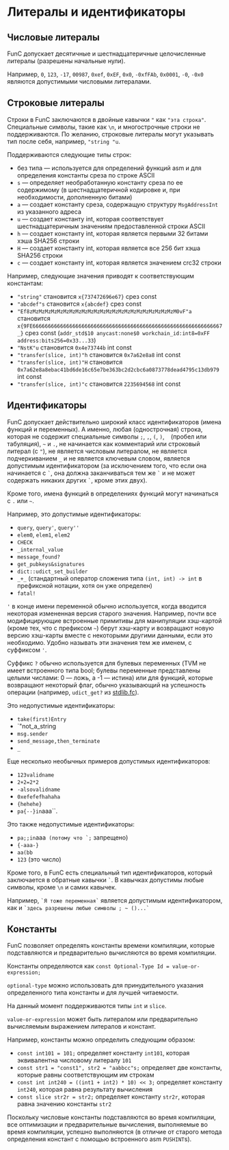 # Литералы и идентификаторы

## Числовые литералы

FunC допускает десятичные и шестнадцатеричные целочисленные литералы (разрешены начальные нули).

Например, `0`, `123`, `-17`, `00987`, `0xef`, `0xEF`, `0x0`, `-0xfFAb`, `0x0001`, `-0`, `-0x0` являются допустимыми числовыми литералами.

## Строковые литералы

Строки в FunC заключаются в двойные кавычки `"` как `"эта строка"`. Специальные символы, такие как `\n`, и многострочные строки не поддерживаются.
По желанию, строковые литералы могут указывать тип после себя, например, `"string "u`.

Поддерживаются следующие типы строк:

- без типа — используется для определений функций asm и для определения константы среза по строке ASCII
- `s` — определяет необработанную константу среза по ее содержимому (в шестнадцатеричной кодировке и, при необходимости, дополненную битами)
- `a` — создает константу среза, содержащую структуру `MsgAddressInt` из указанного адреса
- `u` — создает константу int, которая соответствует шестнадцатеричным значениям предоставленной строки ASCII
- `h` — создает константу int, которая является первыми 32 битами хэша SHA256 строки
- `H` — создает константу int, которая является все 256 бит хэша SHA256 строки
- `c` — создает константу int, которая является значением crc32 строки

Например, следующие значения приводят к соответствующим константам:

- `"string"` становится `x{737472696e67}` срез const
- `"abcdef"s` становится `x{abcdef}` срез const
- `"Ef8zMzMzMzMzMzMzMzMzMzMzMzMzMzMzMzMzMzMzMzMzMzMzMzM0vF"a` становится `x{9FE66666666666666666666666666666666666666666666666666666666666667_}` срез const (`addr_std$10 anycast:none$0 workchain_id:int8=0xFF address:bits256=0x33...33`)
- `"NstK"u` становится `0x4e73744b` int const
- `"transfer(slice, int)"h` становится `0x7a62e8a8` int const
- `"transfer(slice, int)"H` становится `0x7a62e8a8ebac41bd6de16c65e7be363bc2d2cbc6a0873778dead4795c13db979` int const
- `"transfer(slice, int)"c` становится `2235694568` int const

## Идентификаторы

FunC допускает действительно широкий класс идентификаторов (имена функций и переменных). А именно, любая (однострочная) строка, которая не содержит специальные символы `;`, `,`, `(`, `)`, ` ` (пробел или табуляция), `~` и `.`, не начинается как комментарий или строковый литерал (с `"`), не является числовым литералом, не является подчеркиванием `_` и не является ключевым словом, является допустимым идентификатором (за исключением того, что если она начинается с `` ` ``, она должна заканчиваться тем же `` ` `` и не может содержать никаких других `` ` ``, кроме этих двух).

Кроме того, имена функций в определениях функций могут начинаться с `.` или `~`.

Например, это допустимые идентификаторы:

- `query`, `query'`, `query''`
- `elem0`, `elem1`, `elem2`
- `CHECK`
- `_internal_value`
- `message_found?`
- `get_pubkeys&signatures`
- `dict::udict_set_builder`
- `_+_` (стандартный оператор сложения типа `(int, int) -> int` в префиксной нотации, хотя он уже определен)
- `fatal!`

`'` в конце имени переменной обычно используется, когда вводится некоторая измененная версия старого значения. Например, почти все модифицирующие встроенные примитивы для манипуляции хэш-картой (кроме тех, что с префиксом `~`) берут хэш-карту и возвращают новую версию хэш-карты вместе с некоторыми другими данными, если это необходимо. Удобно называть эти значения тем же именем, с суффиксом `'`.

Суффикс `?` обычно используется для булевых переменных (TVM не имеет встроенного типа bool; булевы переменные представлены целыми числами: 0 — ложь, а -1 — истина) или для функций, которые возвращают некоторый флаг, обычно указывающий на успешность операции (например, `udict_get?` из [stdlib.fc](/v3/documentation/smart-contracts/func/docs/stdlib)).

Это недопустимые идентификаторы:

- `take(first)Entry`
- \`"not_a_string
- `msg.sender`
- `send_message,then_terminate`
- `_`

Еще несколько необычных примеров допустимых идентификаторов:

- `123validname`
- `2+2=2*2`
- `-alsovalidname`
- `0xefefefhahaha`
- `{hehehe}`
- `pa{--}in`aaa\`\`.

Это также недопустимые идентификаторы:

- `pa;;in`aaa`` (потому что `;`` запрещено)
- `{-aaa-}`
- `aa(bb`
- `123` (это число)

Кроме того, в FunC есть специальный тип идентификаторов, который заключается в обратные кавычки `` ` ``.
В кавычках допустимы любые символы, кроме `\n` и самих кавычек.

Например, `` `Я тоже переменная` `` является допустимым идентификатором, как и `` `здесь разрешены любые символы ; ~ ()...` ``

## Константы

FunC позволяет определять константы времени компиляции, которые подставляются и предварительно вычисляются во время компиляции.

Константы определяются как `const Optional-Type Id = value-or-expression;`

`optional-type` можно использовать для принудительного указания определенного типа константы и для лучшей читаемости.

На данный момент поддерживаются типы `int` и `slice`.

`value-or-expression` может быть литералом или предварительно вычисляемым выражением литералов и констант.

Например, константы можно определить следующим образом:

- `const int101 = 101;` определяет константу `int101`, которая эквивалентна числовому литералу `101`
- `const str1 = "const1", str2 = "aabbcc"s;` определяет две константы, которые равны соответствующим им строкам
- `const int int240 = ((int1 + int2) * 10) << 3;` определяет константу `int240`, которая равна результату вычисления
- `const slice str2r = str2;` определяет константу `str2r`, которая равна значению константы `str2`

Поскольку числовые константы подставляются во время компиляции, все оптимизации и предварительные вычисления, выполняемые во время компиляции, успешно выполняются (в отличие от старого метода определения констант с помощью встроенного asm `PUSHINT`s).
